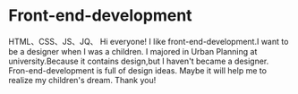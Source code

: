 # Front-end-development
HTML、CSS、JS、JQ、
Hi everyone!
I like front-end-development.I want to be a designer when I was a children.
I majored in Urban Planning at university.Because it contains design,but I haven't became a designer.
Fron-end-development is full of design ideas.
Maybe it will help me to realize my children's dream.
Thank you!
